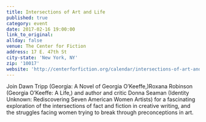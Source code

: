 ```yaml
---
title: Intersections of Art and Life
published: true
category: event
date: 2017-02-16 19:00:00
link_to_original:
allday: false
venue: The Center for Fiction
address: 17 E. 47th St
city-state: 'New York, NY'
zip: '10017'
website: 'http://centerforfiction.org/calendar/intersections-of-art-and-life'
---
```



Join Dawn Tripp (Georgia: A Novel of Georgia O’Keeffe,)Roxana Robinson (Georgia O’Keeffe: A Life,) and author and critic Donna Seaman (Identity Unknown: Rediscovering Seven American Women Artists) for a fascinating exploration of the intersections of fact and fiction in creative writing, and the struggles facing women trying to break through preconceptions in art.